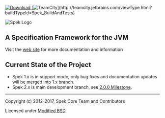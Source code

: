 [![Download](https://api.bintray.com/packages/jetbrains/spek/spek/images/download.svg) ](https://bintray.com/jetbrains/spek/spek/_latestVersion)
[![TeamCity](http://teamcity.jetbrains.com/app/rest/builds/buildType:(id:Spek_BuildAndTests)/statusIcon)](http://teamcity.jetbrains.com/viewType.html?buildTypeId=Spek_BuildAndTests)

![Spek Logo](spek-logo.png)

## A Specification Framework for the JVM

Visit the [web site](https://jetbrains.github.io/spek) for more documentation and information

## Current State of the Project

- Spek 1.x is in support mode, only bug fixes and documentation updates will be merged into 1.x branch.
- Spek 2.x is main development branch, see [2.0.0 Milestone](https://github.com/spekframework/spek/milestone/3).

---

Copyright (c) 2012-2017, Spek Core Team and Contributors

Licensed under [Modified BSD](https://github.com/JetBrains/spek/blob/master/LICENSE.TXT)

